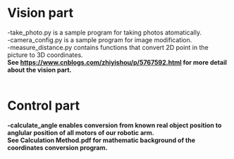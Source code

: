 # Vision part<br>
-take_photo.py is a sample program for taking photos atomatically.<br>
-camera_config.py is a sample program for image modification.<br>
-measure_distance.py contains functions that convert 2D point in the picture to 3D coordinates.<br>
<b> See https://www.cnblogs.com/zhiyishou/p/5767592.html for more detail about the vision part.<br>
<br>
# Control part<br>
-calculate_angle enables conversion from known real object position to anglular position of all motors of our robotic arm.<br> 
<b> See Calculation Method.pdf for mathematic background of the coordinates conversion program.<br>
